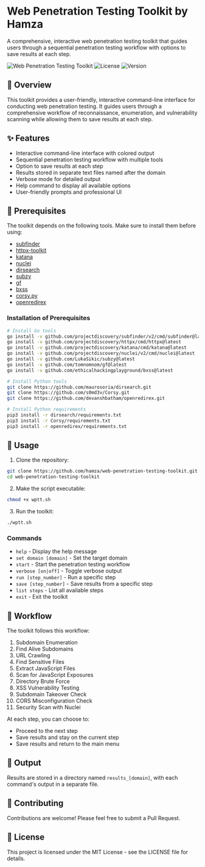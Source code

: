 # Web Penetration Testing Toolkit by Hamza

A comprehensive, interactive web penetration testing toolkit that guides users through a sequential penetration testing workflow with options to save results at each step.

![Web Penetration Testing Toolkit](https://img.shields.io/badge/Security-Penetration%20Testing-red)
![License](https://img.shields.io/badge/License-MIT-blue)
![Version](https://img.shields.io/badge/Version-1.0-orange)

## 📝 Overview

This toolkit provides a user-friendly, interactive command-line interface for conducting web penetration testing. It guides users through a comprehensive workflow of reconnaissance, enumeration, and vulnerability scanning while allowing them to save results at each step.

## ✨ Features

- Interactive command-line interface with colored output
- Sequential penetration testing workflow with multiple tools
- Option to save results at each step
- Results stored in separate text files named after the domain
- Verbose mode for detailed output
- Help command to display all available options
- User-friendly prompts and professional UI

## 🔧 Prerequisites

The toolkit depends on the following tools. Make sure to install them before using:

- [subfinder](https://github.com/projectdiscovery/subfinder)
- [httpx-toolkit](https://github.com/projectdiscovery/httpx)
- [katana](https://github.com/projectdiscovery/katana)
- [nuclei](https://github.com/projectdiscovery/nuclei)
- [dirsearch](https://github.com/maurosoria/dirsearch)
- [subzy](https://github.com/LukaSikic/subzy)
- [gf](https://github.com/tomnomnom/gf)
- [bxss](https://github.com/ethicalhackingplayground/bxss)
- [corsy.py](https://github.com/s0md3v/Corsy)
- [openredirex](https://github.com/devanshbatham/openredirex)

### Installation of Prerequisites

```bash
# Install Go tools
go install -v github.com/projectdiscovery/subfinder/v2/cmd/subfinder@latest
go install -v github.com/projectdiscovery/httpx/cmd/httpx@latest
go install -v github.com/projectdiscovery/katana/cmd/katana@latest
go install -v github.com/projectdiscovery/nuclei/v2/cmd/nuclei@latest
go install -v github.com/LukaSikic/subzy@latest
go install -v github.com/tomnomnom/gf@latest
go install -v github.com/ethicalhackingplayground/bxss@latest

# Install Python tools
git clone https://github.com/maurosoria/dirsearch.git
git clone https://github.com/s0md3v/Corsy.git
git clone https://github.com/devanshbatham/openredirex.git

# Install Python requirements
pip3 install -r dirsearch/requirements.txt
pip3 install -r Corsy/requirements.txt
pip3 install -r openredirex/requirements.txt
```

## 🚀 Usage

1. Clone the repository:
```bash
git clone https://github.com/hamza/web-penetration-testing-toolkit.git
cd web-penetration-testing-toolkit
```

2. Make the script executable:
```bash
chmod +x wptt.sh
```

3. Run the toolkit:
```bash
./wptt.sh
```

### Commands

- `help` - Display the help message
- `set domain [domain]` - Set the target domain
- `start` - Start the penetration testing workflow
- `verbose [on|off]` - Toggle verbose output
- `run [step_number]` - Run a specific step
- `save [step_number]` - Save results from a specific step
- `list steps` - List all available steps
- `exit` - Exit the toolkit

## 🔄 Workflow

The toolkit follows this workflow:

1. Subdomain Enumeration
2. Find Alive Subdomains
3. URL Crawling
4. Find Sensitive Files
5. Extract JavaScript Files
6. Scan for JavaScript Exposures
7. Directory Brute Force
8. XSS Vulnerability Testing
9. Subdomain Takeover Check
10. CORS Misconfiguration Check
11. Security Scan with Nuclei

At each step, you can choose to:
- Proceed to the next step
- Save results and stay on the current step
- Save results and return to the main menu

## 📁 Output

Results are stored in a directory named `results_[domain]`, with each command's output in a separate file.

## 🤝 Contributing

Contributions are welcome! Please feel free to submit a Pull Request.

## 📄 License

This project is licensed under the MIT License - see the LICENSE file for details.